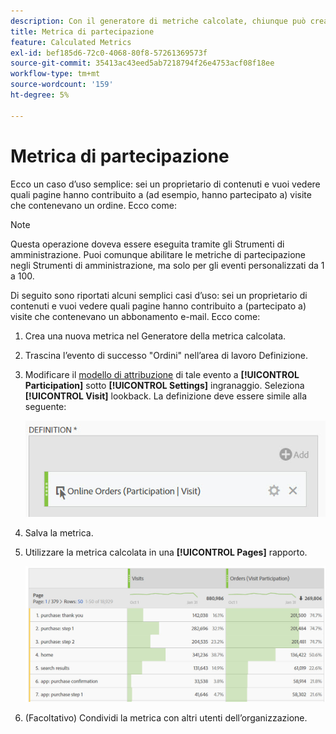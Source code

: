 ```yaml
---
description: Con il generatore di metriche calcolate, chiunque può creare una metrica di partecipazione.
title: Metrica di partecipazione
feature: Calculated Metrics
exl-id: bef185d6-72c0-4068-80f8-57261369573f
source-git-commit: 35413ac43eed5ab7218794f26e4753acf08f18ee
workflow-type: tm+mt
source-wordcount: '159'
ht-degree: 5%

---
```


# Metrica di partecipazione

Ecco un caso d’uso semplice: sei un proprietario di contenuti e vuoi vedere quali pagine hanno contribuito a (ad esempio, hanno partecipato a) visite che contenevano un ordine. Ecco come:

>[!NOTE]
>
>Questa operazione doveva essere eseguita tramite gli Strumenti di amministrazione. Puoi comunque abilitare le metriche di partecipazione negli Strumenti di amministrazione, ma solo per gli eventi personalizzati da 1 a 100.

Di seguito sono riportati alcuni semplici casi d’uso: sei un proprietario di contenuti e vuoi vedere quali pagine hanno contribuito a (partecipato a) visite che contenevano un abbonamento e-mail. Ecco come:

1. Crea una nuova metrica nel Generatore della metrica calcolata.
1. Trascina l’evento di successo &quot;Ordini&quot; nell’area di lavoro Definizione.
1. Modificare il [modello di attribuzione](/help/components/c-calcmetrics/c-workflow/cm-workflow/c-build-metrics/m-metric-type-alloc.md) di tale evento a **[!UICONTROL Participation]** sotto **[!UICONTROL Settings]** ingranaggio. Seleziona **[!UICONTROL Visit]** lookback. La definizione deve essere simile alla seguente:

   ![](assets/participation.png)

1. Salva la metrica.
1. Utilizzare la metrica calcolata in una **[!UICONTROL Pages]** rapporto.

   ![](assets/participation-pages.png)

1. (Facoltativo) Condividi la metrica con altri utenti dell’organizzazione.
